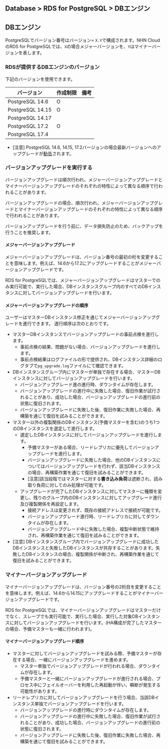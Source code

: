 ## Database > RDS for PostgreSQL > DBエンジン

## DBエンジン
PostgreSQLでバージョン番号はバージョン= `X.Y`で構成されます。NHN CloudのRDS for PostgreSQLでは、`X`の場合メジャーバージョンを、`Y`はマイナーバージョンを表します。


### RDSが提供するDBエンジンのバージョン

下記のバージョンを使用できます。


| バージョン             | 作成制限 | 備考 |
|------------------|-------|----|
| PostgreSQL 14.6  | O     |    |
| PostgreSQL 14.15 | O     |    |
| PostgreSQL 14.17 |       |    |
| PostgreSQL 17.2  | O     |    |
| PostgreSQL 17.4  |       |    |

- [注意] PostgreSQL 14.6, 14.15, 17.2バージョンの場合最新バージョンへのアップグレードが[勧告](https://www.postgresql.org/support/security/CVE-2025-1094/)されます。
    
    
### バージョンアップグレードを実行する

バージョンアップグレードは順次行われ、メジャーバージョンアップグレードとマイナーバージョンアップグレードのそれぞれの特性によって異なる順序で行われることがあります。

バージョンアップグレードの場合、順次行われ、メジャーバージョンアップグレードとマイナーバージョンアップグレードのそれぞれの特性によって異なる順序で行われることがあります。

バージョンアップグレードを行う前に、データ損失防止のため、バックアップを行うことを推奨します。

#### メジャーバージョンアップグレード

メジャーバージョンアップグレードは、バージョン番号の最初の桁を変更することを意味します。例えば、14.6から17.2にアップグレードすることがメジャーバージョンアップグレードです。

RDS for PostgreSQLでは、メジャーバージョンアップグレードはマスターでのみ実行可能で、実行した場合、DBインスタンスグループ内のすべてのDBインスタンスに対してバージョンアップグレードを行います。

#### メジャーバージョンアップグレードの順序

ユーザーはマスターDBインスタンス修正を通じてメジャーバージョンアップグレードを進行できます。 
遂行順序は次のとおりです。

- マスターDBインスタンスでバージョンアップグレードの事前点検を進行します。 
    - 事前点検の結果、問題がない場合、バージョンアップグレードを進行します。
    - 事前点検結果はログファイルの形で提供され、DBインスタンス詳細のログタブで`pg_upgrade.log`ファイルにて確認できます。    
- DBインスタンスグループ内にマスターが単独で存在する場合、マスターDBインスタンスに対してバージョンアップグレードを行います。
    - バージョンアップグレード進の進行時、ダウンタイムが存在します。
    - バージョンアップグレードの進行中に失敗した場合、復旧作業が試行されることがあり、成功した場合、バージョンアップグレードの進行前の状態に復旧されます。
    - バージョンアップグレードに失敗した後、復旧作業に失敗した場合、再構築を通じて復旧を試みることができます。
- マスター以外の複製関係のDBインスタンス(予備マスターを含む)のうち1つのDBインスタンスを選定して進行します。
    - 選定したDBインスタンスに対してバージョンアップグレードを進行します。
        - 予備マスターがある場合、リードレプリカに優先してバージョンアップグレードを進行します。
        - バージョンアップグレードに失敗した場合、他のDBインスタンスについてはバージョンアップグレードを行わず、該当DBインスタンスの場合、再構築作業を通じて復旧を試みることができます。
        - [注意]該当段階ではマスターに対する**書き込み負荷**は遮断され、読み取り負荷に対してのみ処理が可能です。
    - アップグレードが完了したDBインスタンスに対してマスターに種類を変更し、残りのグループ内のDBインスタンスに対してアップグレード進行及び複製関係を再設定します。
        - 接続アドレスは変更されず、既存の接続アドレスで接続が可能です。
        - バージョンアップグレード進行時、リードレプリカに対してダウンタイムが存在します。
        - バージョンアップグレード中に失敗した場合、複製中断状態で維持され、再構築作業を通じて復旧を試みることができます。
- [注意] DBインスタンスグループ内でバージョンアップグレードに成功したDBインスタンスと失敗したDBインスタンスが共存することがあります。失敗したDBインスタンスの場合、複製関係が中断され、再構築作業を通じて復旧を試みることができます。



### マイナーバージョンアップグレード

マイナーバージョンアップグレードは、バージョン番号の2桁目を変更することを意味します。例えば、14.6から14.15にアップグレードすることがマイナーバージョンアップグレードです。

RDS for PostgreSQLでは、マイナーバージョンアップグレードはマスターだけでなく、スレーブでも実行可能で、実行した場合、実行した対象DBインスタンスに対してバージョンアップグレードを行います。(HA構成が完了したマスターの場合、予備マスターも一緒に行われます)。

#### マイナーバージョンアップグレード順序

- マスターに対してバージョンアップグレードを試みる際、予備マスターが存在する場合、一緒にバージョンアップグレードを進めます。
    - マスター単独でバージョンアップグレードが行われる場合、ダウンタイムが存在します。
    - 予備マスターと一緒にバージョンアップグレードが進行される場合、プロセス中にフェイルオーバーを利用した再起動が伴い、瞬断が発生する可能性があります。
- リードレプリカに対してバージョンアップグレードを行う場合、当該DBインスタンス単独でバージョンアップグレードを行います。
    - バージョンアップグレードの進行時にダウンタイムが存在します。
    - バージョンアップグレードの進行中に失敗した場合、復旧作業が試行されることがあり、成功した場合、バージョンアップグレードの進行前の状態に復旧されます。
    - バージョンアップグレードに失敗した後、復旧作業に失敗した場合、再構築を通じて復旧を試みることができます。
